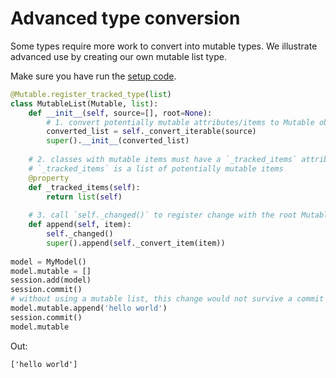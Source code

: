 # Advanced type conversion

Some types require more work to convert into mutable types. We illustrate advanced use by creating our own mutable list type.

Make sure you have run the [setup code](setup.md).

```python
@Mutable.register_tracked_type(list) 
class MutableList(Mutable, list):
    def __init__(self, source=[], root=None):
        # 1. convert potentially mutable attributes/items to Mutable objects
        converted_list = self._convert_iterable(source)
        super().__init__(converted_list)
    
    # 2. classes with mutable items must have a `_tracked_items` attribute
    # `_tracked_items` is a list of potentially mutable items
    @property
    def _tracked_items(self):
        return list(self)
    
    # 3. call `self._changed()` to register change with the root Mutable object
    def append(self, item):
        self._changed()
        super().append(self._convert_item(item))
        
model = MyModel()
model.mutable = []
session.add(model)
session.commit()
# without using a mutable list, this change would not survive a commit
model.mutable.append('hello world')
session.commit()
model.mutable
```

Out:

```
['hello world']
```